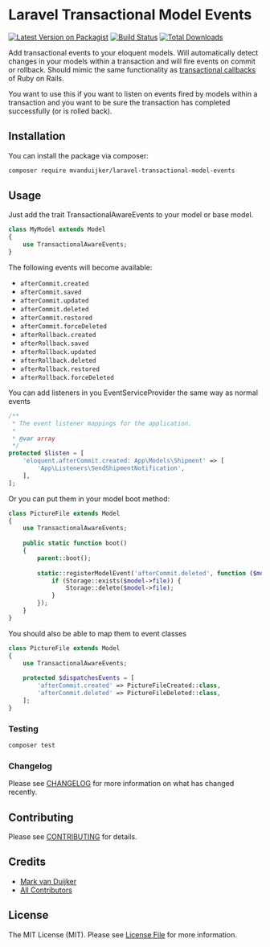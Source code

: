 # Laravel Transactional Model Events

[![Latest Version on Packagist](https://img.shields.io/packagist/v/mvanduijker/laravel-transactional-model-events.svg?style=flat-square)](https://packagist.org/packages/mvanduijker/laravel-transactional-model-events)
[![Build Status](https://img.shields.io/travis/mvanduijker/laravel-transactional-model-events/master.svg?style=flat-square)](https://travis-ci.org/mvanduijker/laravel-transactional-model-events)
[![Total Downloads](https://img.shields.io/packagist/dt/mvanduijker/laravel-transactional-model-events.svg?style=flat-square)](https://packagist.org/packages/mvanduijker/laravel-transactional-model-events)


Add transactional events to your eloquent models. Will automatically detect changes in your models within a transaction 
and will fire events on commit or rollback. Should mimic the same functionality as 
[transactional callbacks](https://guides.rubyonrails.org/active_record_callbacks.html#transaction-callbacks) of Ruby on 
Rails.

You want to use this if you want to listen on events fired by models within a transaction and you want to be sure the transaction has completed successfully (or is rolled back).


## Installation

You can install the package via composer:

```bash
composer require mvanduijker/laravel-transactional-model-events
```

## Usage

Just add the trait TransactionalAwareEvents to your model or base model.

```php
class MyModel extends Model
{
    use TransactionalAwareEvents;
}
```

The following events will become available:

* `afterCommit.created`
* `afterCommit.saved`
* `afterCommit.updated`
* `afterCommit.deleted`
* `afterCommit.restored`
* `afterCommit.forceDeleted`
* `afterRollback.created`
* `afterRollback.saved`
* `afterRollback.updated`
* `afterRollback.deleted`
* `afterRollback.restored`
* `afterRollback.forceDeleted`

You can add listeners in you EventServiceProvider the same way as normal events

```php
/**
 * The event listener mappings for the application.
 *
 * @var array
 */
protected $listen = [
    'eloquent.afterCommit.created: App\Models\Shipment' => [
        'App\Listeners\SendShipmentNotification',
    ],
];

```

Or you can put them in your model boot method:

```php
class PictureFile extends Model
{
    use TransactionalAwareEvents;
    
    public static function boot()
    {
        parent::boot();
        
        static::registerModelEvent('afterCommit.deleted', function ($model) {
            if (Storage::exists($model->file)) {
                Storage::delete($model->file);            
            }
        });
    }
}
```

You should also be able to map them to event classes

```php
class PictureFile extends Model
{
    use TransactionalAwareEvents;
    
    protected $dispatchesEvents = [
        'afterCommit.created' => PictureFileCreated::class,
        'afterCommit.deleted' => PictureFileDeleted::class,
    ];
}
```

### Testing

```bash
composer test
```

### Changelog

Please see [CHANGELOG](CHANGELOG.md) for more information on what has changed recently.

## Contributing

Please see [CONTRIBUTING](CONTRIBUTING.md) for details.


## Credits

- [Mark van Duijker](https://github.com/mvanduijker)
- [All Contributors](../../contributors)

## License

The MIT License (MIT). Please see [License File](LICENSE.md) for more information.
